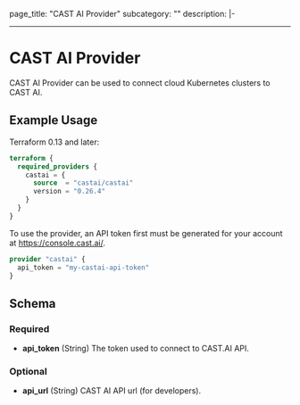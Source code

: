 page_title: "CAST AI Provider"
subcategory: ""
description: |-
  
---

# CAST AI Provider

CAST AI Provider can be used to connect cloud Kubernetes clusters to CAST AI.

## Example Usage

Terraform 0.13 and later:

```terraform
terraform {
  required_providers {
    castai = {
      source  = "castai/castai"
      version = "0.26.4"
    }
  }
}
```

To use the provider, an API token first must be generated for your account at https://console.cast.ai/.

```terraform
provider "castai" {
  api_token = "my-castai-api-token"
}
```

## Schema

### Required

- **api_token** (String) The token used to connect to CAST.AI API.

### Optional

- **api_url** (String) CAST AI API url (for developers).